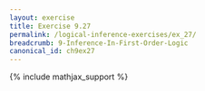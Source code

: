 ```yaml
---
layout: exercise
title: Exercise 9.27
permalink: /logical-inference-exercises/ex_27/
breadcrumb: 9-Inference-In-First-Order-Logic
canonical_id: ch9ex27
---
```


{% include mathjax_support %}

